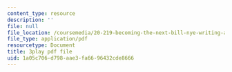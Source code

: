 ```yaml
---
content_type: resource
description: ''
file: null
file_location: /coursemedia/20-219-becoming-the-next-bill-nye-writing-and-hosting-the-educational-show-january-iap-2015/1a05c706d798aae3fa6696432cde8666_iR6FUYCNi5A.pdf
file_type: application/pdf
resourcetype: Document
title: 3play pdf file
uid: 1a05c706-d798-aae3-fa66-96432cde8666
---
```

